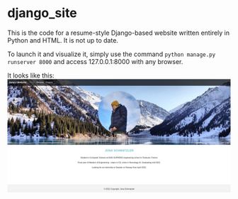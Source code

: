 # django_site

This is the code for a resume-style Django-based website written entirely in Python and HTML. It is not up to date.

To launch it and visualize it, simply use the command `python manage.py runserver 8000` and access 127.0.0.1:8000 with any browser.

It looks like this:
![My website](img/website.png "website")
